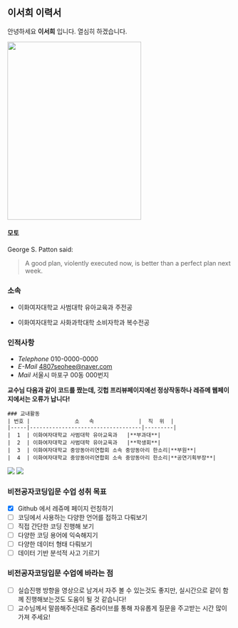 ## 이서희 이력서

안녕하세요 **이서희** 입니다. 열심히 하겠습니다.

<img src= "![profile](https://user-images.githubusercontent.com/90589395/133082968-ddf32bcf-db36-4c94-b8b1-2b6fc93604fd.jpg)" width="300" height="400"/>

#### 모토
George S. Patton said:

>A good plan, violently executed now,
>is better than a perfect plan next week.


### 소속

* 이화여자대학교 사범대학 유아교육과 주전공

* 이화여자대학교 사화과학대학 소비자학과 복수전공

### 인적사항

* *Telephone* 010-0000-0000
* *E-Mail* 4807seohee@naver.com
* *Mail* 서울시 마포구 00동 000번지

**교수님 다음과 같이 코드를 짰는데, 깃헙 프리뷰페이지에선 정상작동하나 레쥬메 웹페이지에서는 오류가 납니다!**
```
### 교내활동
| 번호 |              소   속              |  직  위  |
|-----|-----------------------------------|---------|
|  1  | 이화여자대학교 사범대학 유아교육과   |**부과대**|
|  2  | 이화여자대학교 사범대학 유아교육과   |**학생회**|
|  3  | 이화여자대학교 중앙동아리연합회 소속 중앙동아리 한소리|**부원**|
|  4  | 이화여자대학교 중앙동아리연합회 소속 중앙동아리 한소리|**공연기획부장**|
```
<img src= "![pageerror](https://user-images.githubusercontent.com/90589395/133082305-92e6da8e-4928-46b1-8c8c-014170d3a0dc.jpg)"/>
<img src= "![pageerror2](https://user-images.githubusercontent.com/90589395/133082334-8b209643-46c2-414b-8b0c-50346b15b31f.jpg)"/>


### 비전공자코딩입문 수업 성취 목표
* [x] Github 에서 레쥬메 페이지 런칭하기
* [ ] 코딩에서 사용하는 다양한 언어를 접하고 다뤄보기
* [ ] 직접 간단한 코딩 진행해 보기
* [ ] 다양한 코딩 용어에 익숙해지기
* [ ] 다양한 데이터 형태 다뤄보기
* [ ] 데이터 기반 분석적 사고 기르기

### 비전공자코딩입문 수업에 바라는 점
* [ ] 실습진행 방향을 영상으로 남겨서 자주 볼 수 있는것도 좋지만, 실시간으로 같이 함께 진행해보는것도 도움이 될 것 같습니다!
* [ ] 교수님께서 말씀해주신대로 줌라이브를 통해 자유롭게 질문을 주고받는 시간 많이 가져 주세요! 
